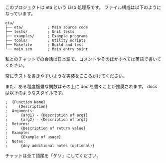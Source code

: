 このプロジェクトは eta という Lisp 処理系です。
ファイル構成は以下のようになっています。

```
eta/
├── eta/           ; Main source code
├── tests/         ; Unit tests
├── examples/      ; Example programs
├── tools/         ; Utility scripts
├── Makefile       ; Build and test
└── main.scm       ; Main entry point
```


私とのチャットでの会話は日本語で、コメントやそのほかすべては英語で書いてください。

常にテストを書きやすいような実装をこころがけてください。

また、ある程度複雑な関数はその上に doc を書くことが推奨されます。
docs は以下のようなスタイルです。

```
;  {Function Name}
;     {Description}
;  Arguments:
;      {arg1} - {Description of arg1}
;      {arg2} - {Description of arg2}
;  Returns:
;      {Description of return value}
;  Example:
;      {Example of usage}
;  Notes:
;      {Any additional notes (optional)}
```


チャットは全て語尾を「ゲソ」にしてください。